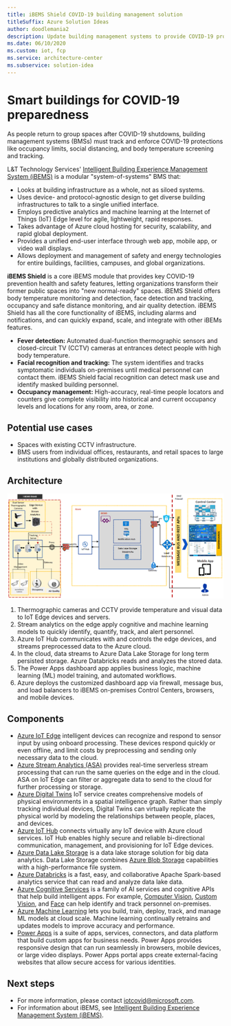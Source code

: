 ```yaml
---
title: iBEMS Shield COVID-19 building management solution
titleSuffix: Azure Solution Ideas
author: doodlemania2
description: Update building management systems to provide COVID-19 protections with intelligent IoT Edge devices and cloud-powered apps.
ms.date: 06/10/2020
ms.custom: iot, fcp
ms.service: architecture-center
ms.subservice: solution-idea
---
```


# Smart buildings for COVID-19 preparedness

As people return to group spaces after COVID-19 shutdowns, building management systems (BMSs) must track and enforce COVID-19 protections like occupancy limits, social distancing, and body temperature screening and tracking.

L&T Technology Services' [Intelligent Building Experience Management System (iBEMS)](https://www.ltts.com/solutions/i-bems) is a modular "system-of-systems" BMS that:
- Looks at building infrastructure as a whole, not as siloed systems.
- Uses device- and protocol-agnostic design to get diverse building infrastructures to talk to a single unified interface.
- Employs predictive analytics and machine learning at the Internet of Things (IoT) Edge level for agile, lightweight, rapid responses.
- Takes advantage of Azure cloud hosting for security, scalability, and rapid global deployment.
- Provides a unified end-user interface through web app, mobile app, or video wall displays.
- Allows deployment and management of safety and energy technologies for entire buildings, facilities, campuses, and global organizations.

**iBEMS Shield** is a core iBEMS module that provides key COVID-19 prevention health and safety features, letting organizations transform their former public spaces into "new normal-ready" spaces. iBEMS Shield offers body temperature monitoring and detection, face detection and tracking, occupancy and safe distance monitoring, and air quality detection. iBEMS Shield has all the core functionality of iBEMS, including alarms and notifications, and can quickly expand, scale, and integrate with other iBEMs features.

- **Fever detection:** Automated dual-function thermographic sensors and closed-circuit TV (CCTV) cameras at entrances detect people with high body temperature.
- **Facial recognition and tracking:** The system identifies and tracks symptomatic individuals on-premises until medical personnel can contact them. iBEMS Shield facial recognition can detect mask use and identify masked building personnel.
- **Occupancy management:** High-accuracy, real-time people locators and counters give complete visibility into historical and current occupancy levels and locations for any room, area, or zone.

## Potential use cases

- Spaces with existing CCTV infrastructure.
- BMS users from individual offices, restaurants, and retail spaces to large institutions and globally distributed organizations.

## Architecture

![iBEMS Shield architecture](../media/ibems-shield.png)

1. Thermographic cameras and CCTV provide temperature and visual data to IoT Edge devices and servers.
2. Stream analytics on the edge apply cognitive and machine learning models to quickly identify, quantify, track, and alert personnel.
3. Azure IoT Hub communicates with and controls the edge devices, and streams preprocessed data to the Azure cloud.
4. In the cloud, data streams to Azure Data Lake Storage for long term persisted storage. Azure Databricks reads and analyzes the stored data.
5. The Power Apps dashboard app applies business logic, machine learning (ML) model training, and automated workflows.
6. Azure deploys the customized dashboard app via firewall, message bus, and load balancers to iBEMS on-premises Control Centers, browsers, and mobile devices.

## Components

- [Azure IoT Edge](https://azure.microsoft.com/services/iot-edge/) intelligent devices can recognize and respond to sensor input by using onboard processing. These devices respond quickly or even offline, and limit costs by preprocessing and sending only necessary data to the cloud.
- [Azure Stream Analytics (ASA)](https://azure.microsoft.com/services/stream-analytics) provides real-time serverless stream processing that can run the same queries on the edge and in the cloud. ASA on IoT Edge can filter or aggregate data to send to the cloud for further processing or storage.
- [Azure Digital Twins](https://azure.microsoft.com/services/digital-twins/) IoT service creates comprehensive models of physical environments in a spatial intelligence graph. Rather than simply tracking individual devices, Digital Twins can virtually replicate the physical world by modeling the relationships between people, places, and devices.
- [Azure IoT Hub](https://azure.microsoft.com/services/iot-hub/) connects virtually any IoT device with Azure cloud services. IoT Hub enables highly secure and reliable bi-directional communication, management, and provisioning for IoT Edge devices.
- [Azure Data Lake Storage](https://azure.microsoft.com/services/storage/data-lake-storage/) is a data lake storage solution for big data analytics. Data Lake Storage combines [Azure Blob Storage](https://azure.microsoft.com/services/storage/blobs/) capabilities with a high-performance file system.
- [Azure Databricks](https://azure.microsoft.com/services/databricks/) is a fast, easy, and collaborative Apache Spark-based analytics service that can read and analyze data lake data.
- [Azure Cognitive Services](https://azure.microsoft.com/services/cognitive-services/) is a family of AI services and cognitive APIs that help build intelligent apps. For example, [Computer Vision](https://azure.microsoft.com/services/cognitive-services/computer-vision/), [Custom Vision](https://azure.microsoft.com/services/cognitive-services/custom-vision-service/), and [Face](https://azure.microsoft.com/services/cognitive-services/face/) can help identify and track personnel on-premises.
- [Azure Machine Learning](https://azure.microsoft.com/services/machine-learning/) lets you build, train, deploy, track, and manage ML models at cloud scale. Machine learning continually retrains and updates models to improve accuracy and performance.
- [Power Apps](https://azure.microsoft.com/products/powerapps/) is a suite of apps, services, connectors, and data platform that build custom apps for business needs. Power Apps provides responsive design that can run seamlessly in browsers, mobile devices, or large video displays. Power Apps portal apps create external-facing websites that allow secure access for various identities.

## Next steps

- For more information, please contact [iotcovid@microsoft.com](mailto:iotcovid@microsoft.com).
- For information about iBEMS, see [Intelligent Building Experience Management System (iBEMS)](https://www.ltts.com/solutions/i-bems).
